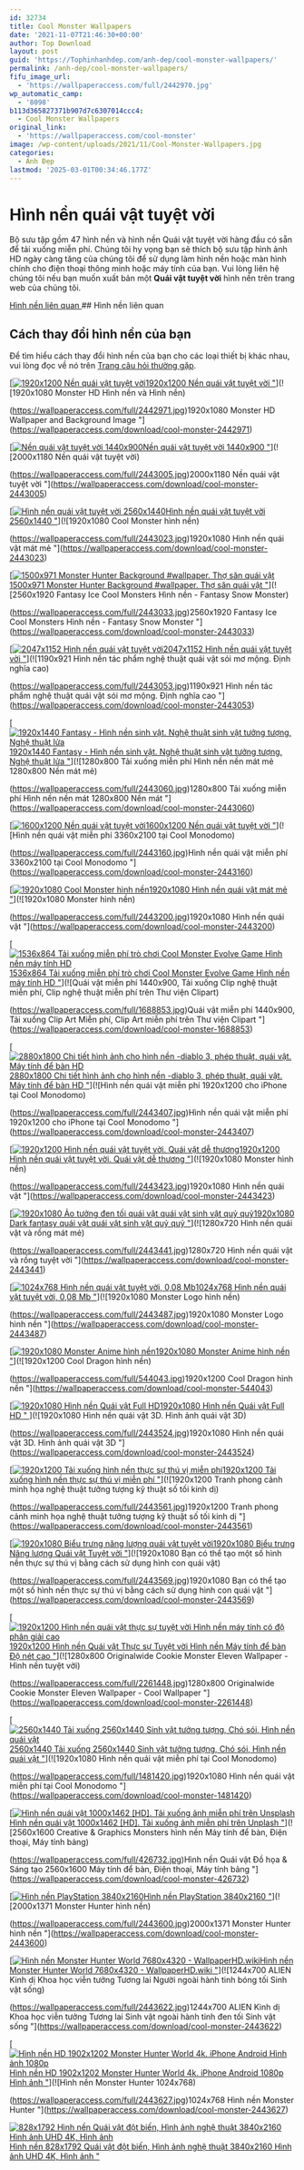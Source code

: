 ```yaml
---
id: 32734
title: Cool Monster Wallpapers
date: '2021-11-07T21:46:30+00:00'
author: Top Download
layout: post
guid: 'https://Tophinhanhdep.com/anh-dep/cool-monster-wallpapers/'
permalink: /anh-dep/cool-monster-wallpapers/
fifu_image_url:
  - 'https://wallpaperaccess.com/full/2442970.jpg'
wp_automatic_camp:
  - '8098'
b113d365827371b907d7c6307014ccc4:
  - Cool Monster Wallpapers
original_link:
  - 'https://wallpaperaccess.com/cool-monster'
image: /wp-content/uploads/2021/11/Cool-Monster-Wallpapers.jpg
categories:
  - Ảnh Đẹp
lastmod: '2025-03-01T00:34:46.177Z'
---
```

# Hình nền quái vật tuyệt vời

Bộ sưu tập gồm 47 hình nền và hình nền Quái vật tuyệt vời hàng đầu có sẵn để tải xuống miễn phí. Chúng tôi hy vọng bạn sẽ thích bộ sưu tập hình ảnh HD ngày càng tăng của chúng tôi để sử dụng làm hình nền hoặc màn hình chính cho điện thoại thông minh hoặc máy tính của bạn. Vui lòng liên hệ chúng tôi nếu bạn muốn xuất bản một **Quái vật tuyệt vời** hình nền trên trang web của chúng tôi.

[Hình nền liên quan ](#related) ## Hình nền liên quan

## Cách thay đổi hình nền của bạn

Để tìm hiểu cách thay đổi hình nền của bạn cho các loại thiết bị khác nhau, vui lòng đọc về nó trên [Trang câu hỏi thường gặp](https://tophinhanhdep.com/faq/).

  
[[![1920x1200 Nền quái vật tuyệt vời](https://wallpaperaccess.com/full/2442970.jpg)1920x1200 Nền quái vật tuyệt vời "](https://wallpaperaccess.com/download/cool-monster-2442970)](![1920x1080 Monster HD Hình nền và Hình nền)

(https://wallpaperaccess.com/full/2442971.jpg)1920x1080 Monster HD Wallpaper and Background Image "](https://wallpaperaccess.com/download/cool-monster-2442971)

[[![Nền quái vật tuyệt vời 1440x900](https://wallpaperaccess.com/full/2442972.jpg)Nền quái vật tuyệt vời 1440x900 "](https://wallpaperaccess.com/download/cool-monster-2442972)](![2000x1180 Nền quái vật tuyệt vời)

(https://wallpaperaccess.com/full/2443005.jpg)2000x1180 Nền quái vật tuyệt vời "](https://wallpaperaccess.com/download/cool-monster-2443005)

[[![Hình nền quái vật tuyệt vời 2560x1440](https://wallpaperaccess.com/full/2443008.jpg)Hình nền quái vật tuyệt vời 2560x1440 "](https://wallpaperaccess.com/download/cool-monster-2443008)](![1920x1080 Cool Monster hình nền)

(https://wallpaperaccess.com/full/2443023.jpg)1920x1080 Hình nền quái vật mát mẻ "](https://wallpaperaccess.com/download/cool-monster-2443023)

[[![1500x971 Monster Hunter Background #wallpaper.  Thợ săn quái vật](https://wallpaperaccess.com/full/2443031.jpg)1500x971 Monster Hunter Background #wallpaper. Thợ săn quái vật "](https://wallpaperaccess.com/download/cool-monster-2443031)](![2560x1920 Fantasy Ice Cool Monsters Hình nền - Fantasy Snow Monster)

(https://wallpaperaccess.com/full/2443033.jpg)2560x1920 Fantasy Ice Cool Monsters Hình nền - Fantasy Snow Monster "](https://wallpaperaccess.com/download/cool-monster-2443033)

[[![2047x1152 Hình nền quái vật tuyệt vời](https://wallpaperaccess.com/full/2443036.jpg)2047x1152 Hình nền quái vật tuyệt vời "](https://wallpaperaccess.com/download/cool-monster-2443036)](![1190x921 Hình nền tác phẩm nghệ thuật quái vật sói mơ mộng.  Định nghĩa cao)

(https://wallpaperaccess.com/full/2443053.jpg)1190x921 Hình nền tác phẩm nghệ thuật quái vật sói mơ mộng. Định nghĩa cao "](https://wallpaperaccess.com/download/cool-monster-2443053)

[[![1920x1440 Fantasy - Hình nền sinh vật.  Nghệ thuật sinh vật tưởng tượng, Nghệ thuật lửa](https://wallpaperaccess.com/full/1849524.jpg)1920x1440 Fantasy - Hình nền sinh vật. Nghệ thuật sinh vật tưởng tượng, Nghệ thuật lửa "](https://wallpaperaccess.com/download/cool-monster-1849524)](![1280x800 Tải xuống miễn phí Hình nền nền mát mẻ 1280x800 Nền mát mẻ)

(https://wallpaperaccess.com/full/2443060.jpg)1280x800 Tải xuống miễn phí Hình nền nền mát 1280x800 Nền mát "](https://wallpaperaccess.com/download/cool-monster-2443060)

[[![1600x1200 Nền quái vật tuyệt vời](https://wallpaperaccess.com/full/2443158.jpg)1600x1200 Nền quái vật tuyệt vời "](https://wallpaperaccess.com/download/cool-monster-2443158)](![Hình nền quái vật miễn phí 3360x2100 tại Cool Monodomo)

(https://wallpaperaccess.com/full/2443160.jpg)Hình nền quái vật miễn phí 3360x2100 tại Cool Monodomo "](https://wallpaperaccess.com/download/cool-monster-2443160)

[[![1920x1080 Cool Monster hình nền](https://wallpaperaccess.com/full/2443163.jpg)1920x1080 Hình nền quái vật mát mẻ "](https://wallpaperaccess.com/download/cool-monster-2443163)](![1920x1080 Monster hình nền)

(https://wallpaperaccess.com/full/2443200.jpg)1920x1080 Hình nền quái vật "](https://wallpaperaccess.com/download/cool-monster-2443200)

[[![1536x864 Tải xuống miễn phí trò chơi Cool Monster Evolve Game Hình nền máy tính HD](https://wallpaperaccess.com/full/2443203.jpg)1536x864 Tải xuống miễn phí trò chơi Cool Monster Evolve Game Hình nền máy tính HD "](https://wallpaperaccess.com/download/cool-monster-2443203)](![Quái vật miễn phí 1440x900, Tải xuống Clip nghệ thuật miễn phí, Clip nghệ thuật miễn phí trên Thư viện Clipart)

(https://wallpaperaccess.com/full/1688853.jpg)Quái vật miễn phí 1440x900, Tải xuống Clip Art Miễn phí, Clip Art miễn phí trên Thư viện Clipart "](https://wallpaperaccess.com/download/cool-monster-1688853)

[[![2880x1800 Chi tiết hình ảnh cho hình nền -diablo 3, phép thuật, quái vật.  Máy tính để bàn HD](https://wallpaperaccess.com/full/2443398.jpg)2880x1800 Chi tiết hình ảnh cho hình nền -diablo 3, phép thuật, quái vật. Máy tính để bàn HD "](https://wallpaperaccess.com/download/cool-monster-2443398)](![Hình nền quái vật miễn phí 1920x1200 cho iPhone tại Cool Monodomo)

(https://wallpaperaccess.com/full/2443407.jpg)Hình nền quái vật miễn phí 1920x1200 cho iPhone tại Cool Monodomo "](https://wallpaperaccess.com/download/cool-monster-2443407)

[[![1920x1200 Hình nền quái vật tuyệt vời.  Quái vật dễ thương](https://wallpaperaccess.com/full/2443411.jpg)1920x1200 Hình nền quái vật tuyệt vời. Quái vật dễ thương "](https://wallpaperaccess.com/download/cool-monster-2443411)](![1920x1080 Monster hình nền)

(https://wallpaperaccess.com/full/2443423.jpg)1920x1080 Hình nền quái vật "](https://wallpaperaccess.com/download/cool-monster-2443423)

[[![1920x1080 Ảo tưởng đen tối quái vật quái vật sinh vật quỷ quỷ](https://wallpaperaccess.com/full/369841.jpg)1920x1080 Dark fantasy quái vật quái vật sinh vật quỷ quỷ "](https://wallpaperaccess.com/download/cool-monster-369841)](![1280x720 Hình nền quái vật và rồng mát mẻ)

(https://wallpaperaccess.com/full/2443441.jpg)1280x720 Hình nền quái vật và rồng tuyệt vời "](https://wallpaperaccess.com/download/cool-monster-2443441)

[[![1024x768 Hình nền quái vật tuyệt vời, 0,08 Mb](https://wallpaperaccess.com/full/2443459.jpg)1024x768 Hình nền quái vật tuyệt vời, 0,08 Mb "](https://wallpaperaccess.com/download/cool-monster-2443459)](![1920x1080 Monster Logo hình nền)

(https://wallpaperaccess.com/full/2443487.jpg)1920x1080 Monster Logo hình nền "](https://wallpaperaccess.com/download/cool-monster-2443487)

[[![1920x1080 Monster Anime hình nền](https://wallpaperaccess.com/full/2443500.jpg)1920x1080 Monster Anime hình nền "](https://wallpaperaccess.com/download/cool-monster-2443500)](![1920x1200 Cool Dragon hình nền)

(https://wallpaperaccess.com/full/544043.jpg)1920x1200 Cool Dragon hình nền "](https://wallpaperaccess.com/download/cool-monster-544043)

[[![1920x1080 Hình nền Quái vật Full HD](https://wallpaperaccess.com/full/2443515.jpg)1920x1080 Hình nền Quái vật Full HD " ](https://wallpaperaccess.com/download/cool-monster-2443515)](![1920x1080 Hình nền quái vật 3D.  Hình ảnh quái vật 3D)

(https://wallpaperaccess.com/full/2443524.jpg)1920x1080 Hình nền quái vật 3D. Hình ảnh quái vật 3D "](https://wallpaperaccess.com/download/cool-monster-2443524)

[[![1920x1200 Tải xuống hình nền thực sự thú vị miễn phí](https://wallpaperaccess.com/full/2443544.jpg)1920x1200 Tải xuống hình nền thực sự thú vị miễn phí "](https://wallpaperaccess.com/download/cool-monster-2443544)](![1920x1200 Tranh phong cảnh minh họa nghệ thuật tưởng tượng kỹ thuật số tối kinh dị)

(https://wallpaperaccess.com/full/2443561.jpg)1920x1200 Tranh phong cảnh minh họa nghệ thuật tưởng tượng kỹ thuật số tối kinh dị "](https://wallpaperaccess.com/download/cool-monster-2443561)

[[![1920x1080 Biểu trưng năng lượng quái vật tuyệt vời](https://wallpaperaccess.com/full/2443562.jpg)1920x1080 Biểu trưng Năng lượng Quái vật Tuyệt vời "](https://wallpaperaccess.com/download/cool-monster-2443562)](![1920x1080 Bạn có thể tạo một số hình nền thực sự thú vị bằng cách sử dụng hình con quái vật)

(https://wallpaperaccess.com/full/2443569.jpg)1920x1080 Bạn có thể tạo một số hình nền thực sự thú vị bằng cách sử dụng hình con quái vật "](https://wallpaperaccess.com/download/cool-monster-2443569)

[[![1920x1200 Hình nền quái vật thực sự tuyệt vời Hình nền máy tính có độ phân giải cao](https://wallpaperaccess.com/full/2443572.jpg)1920x1200 Hình nền Quái vật Thực sự Tuyệt vời Hình nền Máy tính để bàn Độ nét cao "](https://wallpaperaccess.com/download/cool-monster-2443572)](![1280x800 Originalwide Cookie Monster Eleven Wallpaper - Hình nền tuyệt vời)

(https://wallpaperaccess.com/full/2261448.jpg)1280x800 Originalwide Cookie Monster Eleven Wallpaper - Cool Wallpaper "](https://wallpaperaccess.com/download/cool-monster-2261448)

[[![2560x1440 Tải xuống 2560x1440 Sinh vật tưởng tượng, Chó sói, Hình nền quái vật](https://wallpaperaccess.com/full/2443586.jpg)2560x1440 Tải xuống 2560x1440 Sinh vật tưởng tượng, Chó sói, Hình nền quái vật "](https://wallpaperaccess.com/download/cool-monster-2443586)](![1920x1080 Hình nền quái vật miễn phí tại Cool Monodomo)

(https://wallpaperaccess.com/full/1481420.jpg)1920x1080 Hình nền quái vật miễn phí tại Cool Monodomo "](https://wallpaperaccess.com/download/cool-monster-1481420)

[[![Hình nền quái vật 1000x1462 [HD].  Tải xuống ảnh miễn phí trên Unsplash](https://wallpaperaccess.com/full/1105014.jpg)Hình nền quái vật 1000x1462 \[HD\]. Tải xuống ảnh miễn phí trên Unplash "](https://wallpaperaccess.com/download/cool-monster-1105014)](![2560x1600 Creative & Graphics Monsters hình nền Máy tính để bàn, Điện thoại, Máy tính bảng)

(https://wallpaperaccess.com/full/426732.jpg)Hình nền Quái vật Đồ họa &amp; Sáng tạo 2560x1600 Máy tính để bàn, Điện thoại, Máy tính bảng "](https://wallpaperaccess.com/download/cool-monster-426732)

[[![Hình nền PlayStation 3840x2160](https://wallpaperaccess.com/full/783759.jpg)Hình nền PlayStation 3840x2160 "](https://wallpaperaccess.com/download/cool-monster-783759)](![2000x1371 Monster Hunter hình nền)

(https://wallpaperaccess.com/full/2443600.jpg)2000x1371 Monster Hunter hình nền "](https://wallpaperaccess.com/download/cool-monster-2443600)

[[![Hình nền Monster Hunter World 7680x4320 - WallpaperHD.wiki](https://wallpaperaccess.com/full/2443607.jpg)Hình nền Monster Hunter World 7680x4320 - WallpaperHD.wiki "](https://wallpaperaccess.com/download/cool-monster-2443607)](![1244x700 ALIEN Kinh dị Khoa học viễn tưởng Tương lai Người ngoài hành tinh bóng tối Sinh vật sống)

(https://wallpaperaccess.com/full/2443622.jpg)1244x700 ALIEN Kinh dị Khoa học viễn tưởng Tương lai Sinh vật ngoài hành tinh đen tối Sinh vật sống "](https://wallpaperaccess.com/download/cool-monster-2443622)

[[![Hình nền HD 1902x1202 Monster Hunter World 4k.  iPhone Android Hình ảnh 1080p](https://wallpaperaccess.com/full/2443623.jpg)Hình nền HD 1902x1202 Monster Hunter World 4k. iPhone Android 1080p Hình ảnh "](https://wallpaperaccess.com/download/cool-monster-2443623)](![Hình nền Monster Hunter 1024x768)

(https://wallpaperaccess.com/full/2443627.jpg)1024x768 Hình nền Monster Hunter "](https://wallpaperaccess.com/download/cool-monster-2443627)

[![828x1792 Hình nền Quái vật đột biến, Hình ảnh nghệ thuật 3840x2160 Hình ảnh UHD 4K, Hình ảnh](https://wallpaperaccess.com/full/2443630.jpg)Hình nền 828x1792 Quái vật đột biến, Hình ảnh nghệ thuật 3840x2160 Hình ảnh UHD 4K, Hình ảnh "](https://wallpaperaccess.com/download/cool-monster-2443630)
